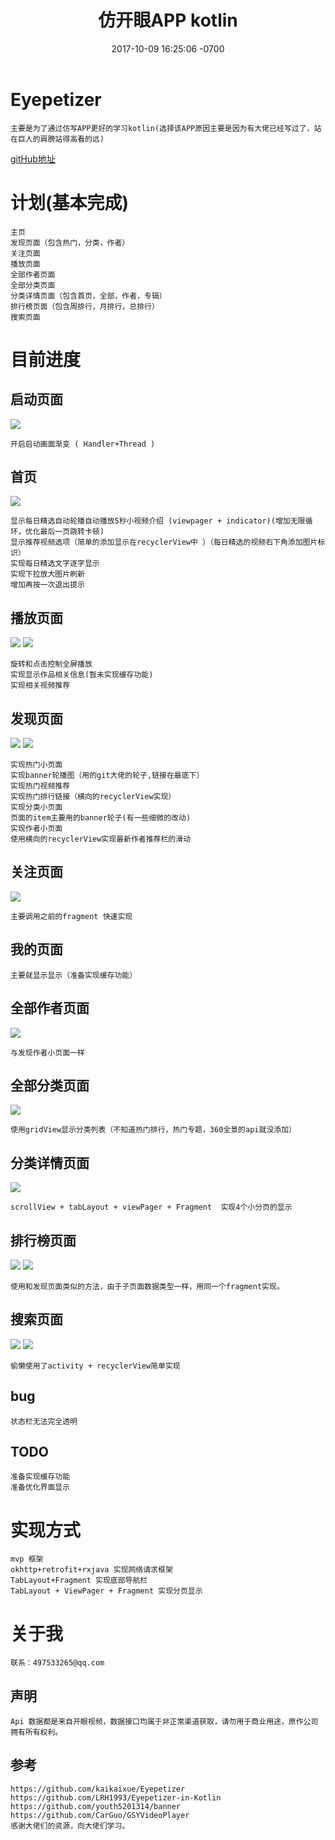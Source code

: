﻿---
layout: post
title: 仿开眼APP kotlin
date: 2017-10-09 16:25:06 -0700
key: 20171019
tags:
- Android
- kotlin
- Eyepetizer

---



# Eyepetizer
    主要是为了通过仿写APP更好的学习kotlin(选择该APP原因主要是因为有大佬已经写过了，站在巨人的肩膀站得高看的远)
    
 [gitHub地址](https://github.com/zyqzyq/Eyepetizer-kotlin)
 
# 计划(基本完成)
    主页
    发现页面（包含热门，分类，作者）
    关注页面
    播放页面   
    全部作者页面
    全部分类页面
    分类详情页面（包含首页，全部，作者，专辑）
    排行榜页面（包含周排行，月排行，总排行）
    搜索页面
    
# 目前进度 

## 启动页面


![](https://raw.githubusercontent.com/zyqzyq/Eyepetizer-kotlin/master/screenshots/splash.png)

    开启启动画面渐变 ( Handler+Thread )

## 首页

![](https://raw.githubusercontent.com/zyqzyq/Eyepetizer-kotlin/master/screenshots/home.png)

    显示每日精选自动轮播自动播放5秒小视频介绍 (viewpager + indicator)(增加无限循环，优化最后一页跳转卡顿)
    显示推荐视频选项（简单的添加显示在recyclerView中 ）（每日精选的视频右下角添加图片标识）
    实现每日精选文字逐字显示
    实现下拉放大图片刷新
    增加再按一次退出提示
    
## 播放页面
![](https://raw.githubusercontent.com/zyqzyq/Eyepetizer-kotlin/master/screenshots/play1.png)
![](https://raw.githubusercontent.com/zyqzyq/Eyepetizer-kotlin/master/screenshots/play2.png)

    旋转和点击控制全屏播放
    实现显示作品相关信息(暂未实现缓存功能)
    实现相关视频推荐
## 发现页面
![](https://raw.githubusercontent.com/zyqzyq/Eyepetizer-kotlin/master/screenshots/discoverHot.png)
![](https://raw.githubusercontent.com/zyqzyq/Eyepetizer-kotlin/master/screenshots/discoverCategory.png)
    
    实现热门小页面
    实现banner轮播图（用的git大佬的轮子,链接在最底下）
    实现热门视频推荐
    实现热门排行链接（横向的recyclerView实现）
    实现分类小页面
    页面的item主要用的banner轮子(有一些细微的改动)
    实现作者小页面
    使用横向的recyclerView实现最新作者推荐栏的滑动
## 关注页面
![](https://raw.githubusercontent.com/zyqzyq/Eyepetizer-kotlin/master/screenshots/follow.png)
    
    主要调用之前的fragment 快速实现
## 我的页面
    主要就显示显示（准备实现缓存功能）
## 全部作者页面
![](https://raw.githubusercontent.com/zyqzyq/Eyepetizer-kotlin/master/screenshots/pgcsAll.png)
    
    与发现作者小页面一样
## 全部分类页面
![](https://raw.githubusercontent.com/zyqzyq/Eyepetizer-kotlin/master/screenshots/categoryAll.png)

    使用gridView显示分类列表（不知道热门排行，热门专题，360全景的api就没添加）
## 分类详情页面
![](https://raw.githubusercontent.com/zyqzyq/Eyepetizer-kotlin/master/screenshots/categoryDetail.png)
    
    scrollView + tabLayout + viewPager + Fragment  实现4个小分页的显示
    
## 排行榜页面
![](https://raw.githubusercontent.com/zyqzyq/Eyepetizer-kotlin/master/screenshots/rankList1.png)
![](https://raw.githubusercontent.com/zyqzyq/Eyepetizer-kotlin/master/screenshots/rankList2.png)
    
    使用和发现页面类似的方法，由于子页面数据类型一样，用同一个fragment实现。
    
## 搜索页面
![](https://raw.githubusercontent.com/zyqzyq/Eyepetizer-kotlin/master/screenshots/search1.png)
![](https://raw.githubusercontent.com/zyqzyq/Eyepetizer-kotlin/master/screenshots/search2.png)

    偷懒使用了activity + recyclerView简单实现
    
## bug
    状态栏无法完全透明
## TODO
    准备实现缓存功能
    准备优化界面显示
   
# 实现方式
    mvp 框架
    okhttp+retrofit+rxjava 实现网络请求框架
    TabLayout+Fragment 实现底部导航栏
    TabLayout + ViewPager + Fragment 实现分页显示
    
# 关于我
    联系：497533265@qq.com    
## 声明
    Api 数据都是来自开眼视频，数据接口均属于非正常渠道获取，请勿用于商业用途，原作公司拥有所有权利。
    
## 参考
    https://github.com/kaikaixue/Eyepetizer
    https://github.com/LRH1993/Eyepetizer-in-Kotlin
    https://github.com/youth5201314/banner
    https://github.com/CarGuo/GSYVideoPlayer
    感谢大佬们的资源，向大佬们学习。
